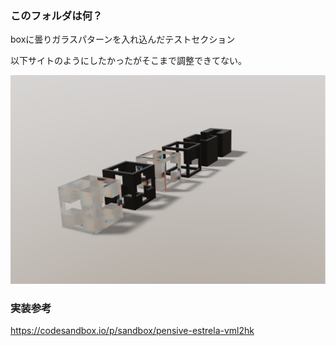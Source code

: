 ### このフォルダは何？
boxに曇りガラスパターンを入れ込んだテストセクション

以下サイトのようにしたかったがそこまで調整できてない。

![image](./thumbnil.png)

### 実装参考
https://codesandbox.io/p/sandbox/pensive-estrela-vml2hk